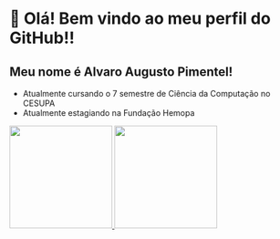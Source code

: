 # 👋 Olá! Bem vindo ao meu perfil do GitHub!!
## Meu nome é Alvaro Augusto Pimentel!
<ul>
  <li>Atualmente cursando o 7 semestre de Ciência da Computação no CESUPA</li>
  <li>Atualmente estagiando na Fundação Hemopa</li>
</ul>
<div>
<a href="https://github.com/AlvaroPimente1">
<img height="180em" src="https://github-readme-stats.vercel.app/api/top-langs/?username=AlvaroPimente1&layout=compact&langs_count=7&theme=dracula"/>
<img height="180em" src="https://github-readme-stats.vercel.app/api?username=AlvaroPimente1&show_icons=true&theme=dracula&include_all_commits=true&count_private=true"/>
</div>
